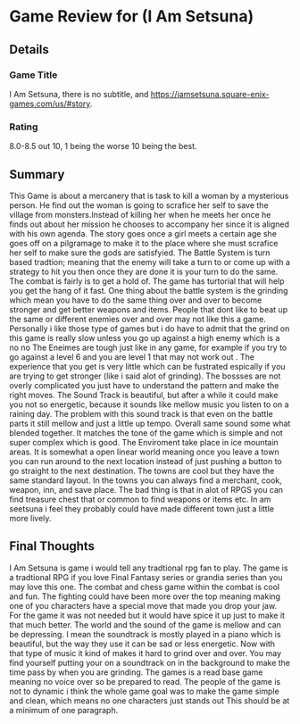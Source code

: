 # Game Review for (I Am Setsuna)

## Details

### Game Title
I Am Setsuna, there is no subtitle, and https://iamsetsuna.square-enix-games.com/us/#story.

### Rating
8.0-8.5 out 10, 1 being the worse 10 being the best.

## Summary
  This Game is about a mercanery that is task to kill a woman by a mysterious person. He find out the woman is going to scrafice her self to save the village from monsters.Instead of killing her when he meets her once he finds out about her mission he chooses to accompany her since it is aligned with his own agenda. The story goes once a girl meets a certain age she goes off on a pilgramage to make it to the place where she must scrafice her self to make sure the gods are satisfyied. 
  The Battle System  is turn based tradtion; meaning that the enemy will take a turn to or come up with a strategy to hit you then once they are done it is your turn to do the same. The combat is fairly is to get a hold of. The game has turtorial that will help you get the hang of it fast. One thing about the battle system is the grinding which mean you have to do the same thing over and over to become stronger and get better weapons and items. People that dont like to beat up the same or different enemies over and over may not like this a game. Personally i like those type of games but i do have to admit that the grind on this game is really slow unless you go up against a high enemy which is a no no 
    The Eneimes  are tough just like in any game, for example  if you try to go against a level 6 and  you are level 1 that may not work out . The experience that you get is very little which can be fustrated espically if you are trying to get stronger (like i said alot of grinding). The bossses are not overly complicated you just have to understand the pattern and make the right moves.
  The Sound Track is beautiful, but after a while it could make you not so energetic, because it sounds like mellow music you listen to on a raining day. The problem with this sound track is that even on the battle parts it still mellow and just a little up tempo. Overall same sound some what blended together. It matches the tone of the game which is simple and not super complex which is good.
  The Enviroment take place in  ice mountain areas. It is somewhat a open linear world meaning once you leave a town you can run around to the next location instead of just pushing a button to go straight to the next destination. The towns are cool but they have the same standard layout. In the towns you can always find a merchant, cook, weapon, inn, and save place. The bad thing is that in alot of RPGS you can find treasure chest that or common to find weapons or items etc. In am seetsuna i feel they probably could have made different town just a little more lively.


## Final Thoughts
  I Am Setsuna is game i would tell any tradtional rpg fan to play. The game  is a tradtional RPG if you love Final Fantasy series or grandia series than you may love this one. 
  The combat and chess game within the combat is cool and fun. The fighting could have been more over the top meaning making one of you characters have a special move that made you drop your jaw. For the game it was not needed but it would have spice it up just to make it that much better. 
  The world and the sound of the game is mellow and can be depressing. I mean the soundtrack is mostly played in a piano which is beautiful, but the way they use it can be sad or less energetic. Now  with  that type of music it kind of makes it hard to grind over and over. You may find yourself putting your on a soundtrack on in the background to make the time pass by when you are grinding. The games is a read base game meaning no voice over so be prepared to read. The people of the game is not to dynamic i think the whole game goal was to make the game simple and clean, which means no one characters just stands out This should be at a minimum of one paragraph.
